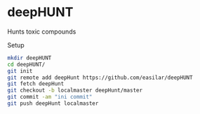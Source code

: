 # deepHUNT
Hunts toxic compounds

Setup
<br />
```sh
mkdir deepHUNT
cd deepHUNT/
git init
git remote add deepHunt https://github.com/easilar/deepHUNT
git fetch deepHunt
git checkout -b localmaster deepHunt/master
git commit -am "ini commit"
git push deepHunt localmaster
```




